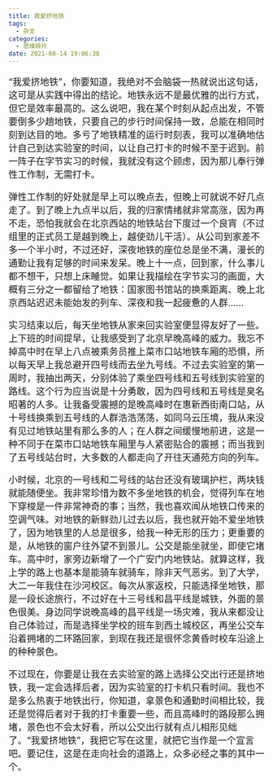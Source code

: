 ```yaml
---
title: 我爱挤地铁
tags:
  - 杂文
categories:
  - 思维碎片
date: 2021-08-14 19:06:38
---
```



<font size=4>

“我爱挤地铁”，你要知道，我绝对不会脑袋一热就说出这句话，这可是从实践中得出的结论。地铁永远不是最优雅的出行方式，但它是效率最高的。这么说吧，我在某个时刻从起点出发，不管要倒多少趟地铁，只要自己的步行时间保持一致，总能在相同时刻到达目的地。多亏了地铁精准的运行时刻表，我可以准确地估计自己到达实验室的时间，以让自己打卡的时候不至于迟到。前一阵子在字节实习的时候，我就没有这个顾虑，因为那儿奉行弹性工作制，无需打卡。

弹性工作制的好处就是早上可以晚点去，但晚上可就说不好几点走了。到了晚上九点半以后，我的归家情绪就非常高涨，因为再不走，恐怕我就会在北京西站的地铁站台下度过一个良宵（不过组里的正式员工是越到晚上，越使劲儿干活）。从公司到家差不多一个半小时，不过还好，深夜地铁的座位总是坐不满，漫长的通勤让我有足够的时间来发呆。晚上十一点，回到家，什么事儿都不想干，只想上床睡觉。如果让我描绘在字节实习的画面，大概有三分之一都留给了地铁：国家图书馆站的换乘距离、晚上北京西站迟迟未能始发的列车、深夜和我一起疲惫的人群......

实习结束以后，每天坐地铁从家来回实验室便显得友好了一些。上下班的时间提早，让我感受到了北京早晚高峰的威力。我忘不掉高中时在早上八点被乘务员推上菜市口站地铁车厢的恐惧，所以每天早上我总避开四号线而去坐九号线。不过去实验室的第一周时，我抽出两天，分别体验了乘坐四号线和五号线到实验室的路线。这个行为应当说是十分勇敢，因为四号线和五号线是臭名昭著的人多。让我备受震撼的是晚高峰时在惠新西街南口站，从十号线换乘到五号线的人群浩浩荡荡，如同乌云压境，我从来没有见过地铁站里有那么多的人；在人群之间缓慢地前进，这是一种不同于在菜市口站地铁车厢里与人紧密贴合的震撼；而当我到了五号线站台时，大多数的人都走向了开往天通苑方向的列车。

小时候，北京的一号线和二号线的站台还没有玻璃护栏，两块钱就能随便坐。我非常珍惜为数不多坐地铁的机会，觉得列车在地下穿梭是一件非常神奇的事；当然，我也喜欢闻从地铁口传来的空调气味。对地铁的新鲜劲儿过去以后，我也就开始不爱坐地铁了，因为地铁里的人总是很多，给我一种无形的压力；更重要的是，从地铁的窗户往外望不到景儿。公交是能坐就坐，即使它堵车。高中时，家旁边新增了一个广安门内地铁站。就算这样，我上学的路上也基本是能骑车就骑车，除非天气恶劣。到了大学，大二一年我住在沙河校区。每次从家返校，只能选择坐地铁，那是一段长途旅行，不过好在十三号线和昌平线是城铁，外面的景色很美。身边同学说晚高峰的昌平线是一场灾难，我从来都没让自己体验过，而是选择坐学校的班车到西土城校区，再坐公交车沿着拥堵的二环路回家，到现在我还是很怀念黄昏时校车沿途上的种种景色。

不过现在，你要是让我在去实验室的路上选择公交出行还是挤地铁，我一定会选择后者，因为实验室的打卡机只看时间。我也不是多么热衷于地铁出行，你知道，拿景色和通勤时间相比较，我还是觉得后者对于我的打卡重要一些，而且高峰时的路段那么拥堵，景色也不会太好看，所以公交出行就有点儿相形见绌了。“我爱挤地铁”，我把它写在这里，就把它当作是一个宣言吧。要记住，这是在走向社会的道路上，众多必经之事的其中一个。

</font>